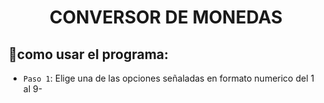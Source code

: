 <h1 align="center"> CONVERSOR DE MONEDAS </h1>


## :hammer:como usar el programa:
- `Paso 1`: Elige una de las opciones señaladas en formato numerico del 1 al 9-
